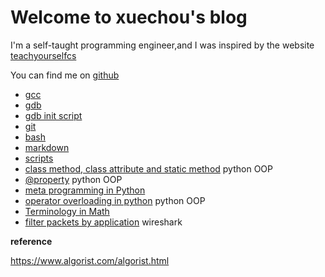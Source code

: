 # Welcome to xuechou's blog

I'm a self-taught programming engineer,and I was inspired by the website [teachyourselfcs](https://teachyourselfcs.com/)

You can find me on [github](https://github.com/xuechou)

- [gcc](./gcc/index.md)
- [gdb](./gdb.md)
- [gdb init script](./gdb.init.script.md)
- [git](./git.md)
- [bash](./bash.md)
- [markdown](./markdown-cheat-sheet.md)
- [scripts](./script/index.md)
- [class method, class attribute and static method](./script/specialMethodsInPython.md) python OOP
- [@property](./script/propertyPython.md) python OOP
- [meta programming in Python](./doc/metaProgramming.md)
- [operator overloading in python](./script/DunderMethods.md) python OOP
- [Terminology in Math](./TermInMath.md)
- [filter packets by application](./wireshark.filter.md) wireshark

**reference**

https://www.algorist.com/algorist.html

